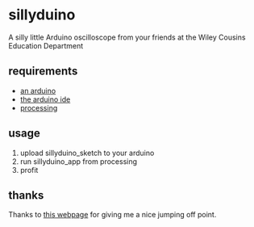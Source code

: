 # sillyduino
A silly little Arduino oscilloscope from your friends at the Wiley Cousins Education Department

## requirements

* [an arduino](http://arduino.cc/en/Main/ArduinoBoardUno)
* [the arduino ide](http://www.arduino.cc/)
* [processing](http://www.processing.org/)

## usage

1. upload sillyduino_sketch to your arduino
2. run sillyduino_app from processing
3. profit

## thanks

Thanks to [this webpage](http://accrochages.drone.ws/en/node/90) for giving me a nice jumping off point.
